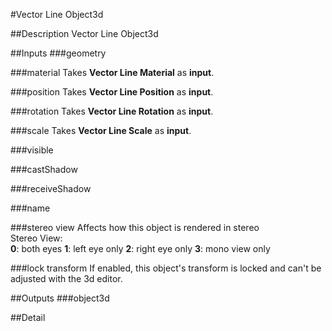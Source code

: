 #Vector Line Object3d

##Description
Vector Line Object3d

##Inputs
###geometry


###material
Takes **Vector Line Material** as **input**.

###position
Takes **Vector Line Position** as **input**.

###rotation
Takes **Vector Line Rotation** as **input**.

###scale
Takes **Vector Line Scale** as **input**.

###visible


###castShadow


###receiveShadow


###name


###stereo view
Affects how this object is rendered in stereo  
Stereo View:<br>
**0**: both eyes
**1**: left eye only
**2**: right eye only
**3**: mono view only

###lock transform
If enabled, this object's transform is locked and can't be adjusted with the 3d editor.

##Outputs
###object3d


##Detail

